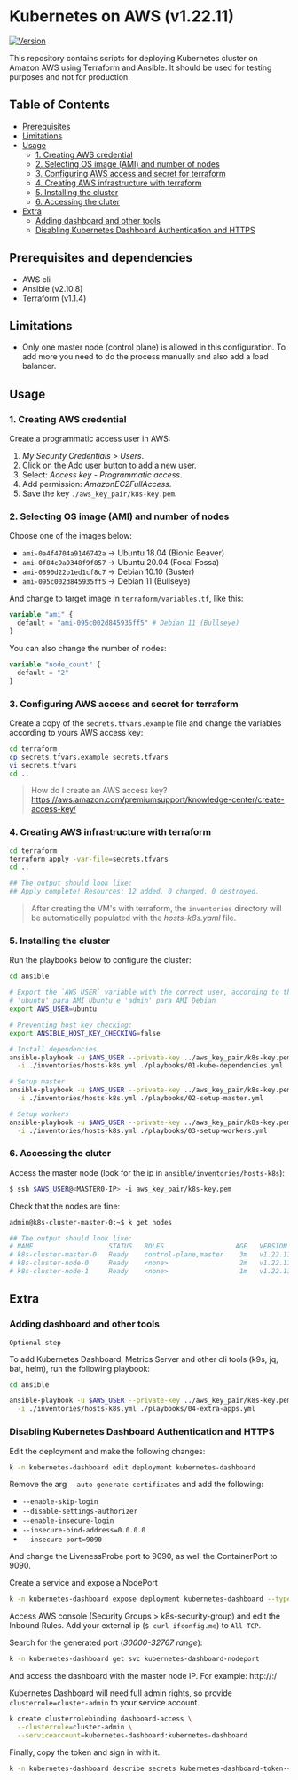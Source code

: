 # Kubernetes on AWS (v1.22.11)

[![Version](https://img.shields.io/badge/Kubernetes-v1.22.11-informational.svg)](VERSION)

This repository contains scripts for deploying Kubernetes cluster on Amazon AWS using Terraform and Ansible. It should be used for testing purposes and not for production.

## Table of Contents

<!-- TOC -->

  - [Prerequisites](#prerequisites-and-dependencies)
  - [Limitations](#limitations)
  - [Usage](#usage)
    - [1. Creating AWS credential](#1-creating-aws-credential)
    - [2. Selecting OS image (AMI) and number of nodes](#2-selecting-os-image-ami-and-number-of-nodes)
    - [3. Configuring AWS access and secret for terraform](#3-configuring-aws-access-and-secret-for-terraform)
    - [4. Creating AWS infrastructure with terraform](#4-creating-aws-infrastructure-with-terraform)
    - [5. Installing the cluster](#5-installing-the-cluster)
    - [6. Accessing the cluter](#6-accessing-the-cluter)
  - [Extra](#extra)
    - [Adding dashboard and other tools](#adding-dashboard-and-other-tools)
    - [Disabling Kubernetes Dashboard Authentication and HTTPS](#disabling-kubernetes-dashboard-authentication-and-https)

<!-- /TOC -->

## Prerequisites and dependencies

* AWS cli
* Ansible (v2.10.8)
* Terraform (v1.1.4)

## Limitations

* Only one master node (control plane) is allowed in this configuration. To add more you need to do the process manually and also add a load balancer.

## Usage

### 1. Creating AWS credential

Create a programmatic access user in AWS:

1. *My Security Credentials > Users*.
2. Click on the Add user button to add a new user.
3. Select: *Access key - Programmatic access*.
4. Add permission: *AmazonEC2FullAccess*.
5. Save the key  `./aws_key_pair/k8s-key.pem`.

### 2. Selecting OS image (AMI) and number of nodes

Choose one of the images below: 

 * ``ami-0a4f4704a9146742a`` &rarr; Ubuntu 18.04 (Bionic Beaver)
 * ``ami-0f84c9a9348f9f857`` &rarr; Ubuntu 20.04 (Focal Fossa)
 * ``ami-0890d22b1ed1cf8c7`` &rarr; Debian 10.10 (Buster)
 * ``ami-095c002d845935ff5`` &rarr; Debian 11 (Bullseye)

And change to target image in ``terraform/variables.tf``, like this:

```tf
variable "ami" {
  default = "ami-095c002d845935ff5" # Debian 11 (Bullseye)
}
```

You can also change the number of nodes:

```tf
variable "node_count" {
  default = "2"
}
```

### 3. Configuring AWS access and secret for terraform

Create a copy of the ``secrets.tfvars.example`` file and change the variables according to yours AWS access key:

```sh
cd terraform
cp secrets.tfvars.example secrets.tfvars
vi secrets.tfvars
cd ..
```

> How do I create an AWS access key? https://aws.amazon.com/premiumsupport/knowledge-center/create-access-key/

### 4. Creating AWS infrastructure with terraform

```sh
cd terraform
terraform apply -var-file=secrets.tfvars
cd ..

## The output should look like:
## Apply complete! Resources: 12 added, 0 changed, 0 destroyed.
```

> After creating the VM's with terraform, the `inventories` directory will be automatically populated with the *hosts-k8s.yaml* file. 


### 5. Installing the cluster

Run the playbooks below to configure the cluster:

```sh
cd ansible

# Export the `AWS_USER` variable with the correct user, according to the AMI used:
# 'ubuntu' para AMI Ubuntu e 'admin' para AMI Debian
export AWS_USER=ubuntu

# Preventing host key checking:
export ANSIBLE_HOST_KEY_CHECKING=false

# Install dependencies
ansible-playbook -u $AWS_USER --private-key ../aws_key_pair/k8s-key.pem \
  -i ./inventories/hosts-k8s.yml ./playbooks/01-kube-dependencies.yml

# Setup master
ansible-playbook -u $AWS_USER --private-key ../aws_key_pair/k8s-key.pem \
  -i ./inventories/hosts-k8s.yml ./playbooks/02-setup-master.yml

# Setup workers
ansible-playbook -u $AWS_USER --private-key ../aws_key_pair/k8s-key.pem \
  -i ./inventories/hosts-k8s.yml ./playbooks/03-setup-workers.yml
```

### 6. Accessing the cluter

Access the master node (look for the ip in ``ansible/inventories/hosts-k8s``):

```sh
$ ssh $AWS_USER@<MASTER0-IP> -i aws_key_pair/k8s-key.pem
```

Check that the nodes are fine:

```sh
admin@k8s-cluster-master-0:~$ k get nodes

## The output should look like:
# NAME                   STATUS   ROLES                  AGE   VERSION
# k8s-cluster-master-0   Ready    control-plane,master    3m   v1.22.11
# k8s-cluster-node-0     Ready    <none>                  2m   v1.22.11
# k8s-cluster-node-1     Ready    <none>                  1m   v1.22.11
```

## Extra

### Adding dashboard and other tools

``Optional step``

To add Kubernetes Dashboard, Metrics Server and other cli tools (k9s, jq, bat, helm), run the following playbook:

```sh
cd ansible

ansible-playbook -u $AWS_USER --private-key ../aws_key_pair/k8s-key.pem \
  -i ./inventories/hosts-k8s.yml ./playbooks/04-extra-apps.yml
```

### Disabling Kubernetes Dashboard Authentication and HTTPS

Edit the deployment and make the following changes:

```sh
k -n kubernetes-dashboard edit deployment kubernetes-dashboard
```

Remove the arg ``--auto-generate-certificates`` and add the following:
* ``--enable-skip-login``
* ``--disable-settings-authorizer``
* ``--enable-insecure-login``
* ``--insecure-bind-address=0.0.0.0``
* ``--insecure-port=9090``

And change the LivenessProbe port to 9090, as well the ContainerPort to 9090. 

Create a service and expose a NodePort

```sh
k -n kubernetes-dashboard expose deployment kubernetes-dashboard --type=NodePort --name=kubernetes-dashboard-nodeport --target-port=9090
```

Access AWS console (Security Groups > k8s-security-group) and edit the Inbound Rules. Add your external ip (`$ curl ifconfig.me`) to `All TCP`.


Search for the generated port (*30000-32767 range*):

```sh
k -n kubernetes-dashboard get svc kubernetes-dashboard-nodeport
```

And access the dashboard with the master node IP. For example: http://<MASTER-IP>:<PORT>/

Kubernetes Dashboard will need full admin rights, so provide ``clusterrole=cluster-admin`` to your service account.

```sh
k create clusterrolebinding dashboard-access \
  --clusterrole=cluster-admin \
  --serviceaccount=kubernetes-dashboard:kubernetes-dashboard
```

Finally, copy the token and sign in with it.

```sh
k -n kubernetes-dashboard describe secrets kubernetes-dashboard-token-<TAB>
```
